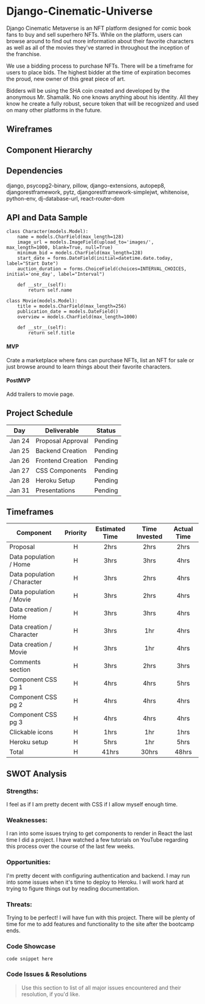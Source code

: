 # Django-Cinematic-Universe

Django Cinematic Metaverse is an NFT platform designed for comic book fans to buy and sell superhero NFTs. While on the platform, users can browse around to find out more information about their favorite characters as well as all of the movies they've starred in throughout the inception of the franchise.

We use a bidding process to purchase NFTs. There will be a timeframe for users to place bids. The highest bidder at the time of expiration becomes the proud, new owner of this great piece of art.

Bidders will be using the SHA coin created and developed by the anonymous Mr. Shamalik. No one knows anything about his identity. All they know he create a fully robust, secure token that will be recognized and used on many other platforms in the future.

## Wireframes

## Component Hierarchy

## Dependencies

django,
psycopg2-binary,
pillow,
django-extensions,
autopep8,
djangorestframework,
pytz,
djangorestframework-simplejwt,
whitenoise,
python-env,
dj-database-url,
react-router-dom

## API and Data Sample

```
class Character(models.Model):
    name = models.CharField(max_length=128)
    image_url = models.ImageField(upload_to='images/', max_length=1000, blank=True, null=True)
    minimum_bid = models.CharField(max_length=128)
    start_date = forms.DateField(initial=datetime.date.today, label="Start Date")
    auction_duration = forms.ChoiceField(choices=INTERVAL_CHOICES, initial='one_day', label="Interval")

    def __str__(self):
        return self.name

class Movie(models.Model):
    title = models.CharField(max_length=256)
    publication_date = models.DateField()
    overview = models.CharField(max_length=1000)

    def __str__(self):
        return self.title
```

#### MVP

Crate a marketplace where fans can purchase NFTs, list an NFT for sale or just browse around to learn things about their favorite characters.

#### PostMVP

Add trailers to movie page.

## Project Schedule

| Day    | Deliverable       | Status  |
| ------ | ----------------- | ------- |
| Jan 24 | Proposal Approval | Pending |
| Jan 25 | Backend Creation  | Pending |
| Jan 26 | Frontend Creation | Pending |
| Jan 27 | CSS Components    | Pending |
| Jan 28 | Heroku Setup      | Pending |
| Jan 31 | Presentations     | Pending |

## Timeframes

| Component                   | Priority | Estimated Time | Time Invested | Actual Time |
| --------------------------- | :------: | :------------: | :-----------: | :---------: |
| Proposal                    |    H     |      2hrs      |     2hrs      |    2hrs     |
| Data population / Home      |    H     |      3hrs      |     3hrs      |    4hrs     |
| Data population / Character |    H     |      3hrs      |     2hrs      |    4hrs     |
| Data population / Movie     |    H     |      3hrs      |     2hrs      |    4hrs     |
| Data creation / Home        |    H     |      3hrs      |     3hrs      |    4hrs     |
| Data creation / Character   |    H     |      3hrs      |      1hr      |    4hrs     |
| Data creation / Movie       |    H     |      3hrs      |      1hr      |    4hrs     |
| Comments section            |    H     |      3hrs      |     2hrs      |    3hrs     |
| Component CSS pg 1          |    H     |      4hrs      |     4hrs      |    5hrs     |
| Component CSS pg 2          |    H     |      4hrs      |     4hrs      |    4hrs     |
| Component CSS pg 3          |    H     |      4hrs      |     4hrs      |    4hrs     |
| Clickable icons             |    H     |      1hrs      |      1hr      |    1hrs     |
| Heroku setup                |    H     |      5hrs      |      1hr      |    5hrs     |
| Total                       |    H     |     41hrs      |     30hrs     |    48hrs    |

## SWOT Analysis

### Strengths:

I feel as if I am pretty decent with CSS if I allow myself enough time.

### Weaknesses:

I ran into some issues trying to get components to render in React the last time I did a project. I have watched a few tutorials on YouTube regarding this process over the course of the last few weeks.

### Opportunities:

I'm pretty decent with configuring authentication and backend. I may run into some issues when it's time to deploy to Heroku. I will work hard at trying to figure things out by reading documentation.

### Threats:

Trying to be perfect! I will have fun with this project. There will be plenty of time for me to add features and functionality to the site after the bootcamp ends.

### Code Showcase

```
code snippet here
```

### Code Issues & Resolutions

> Use this section to list of all major issues encountered and their resolution, if you'd like.
